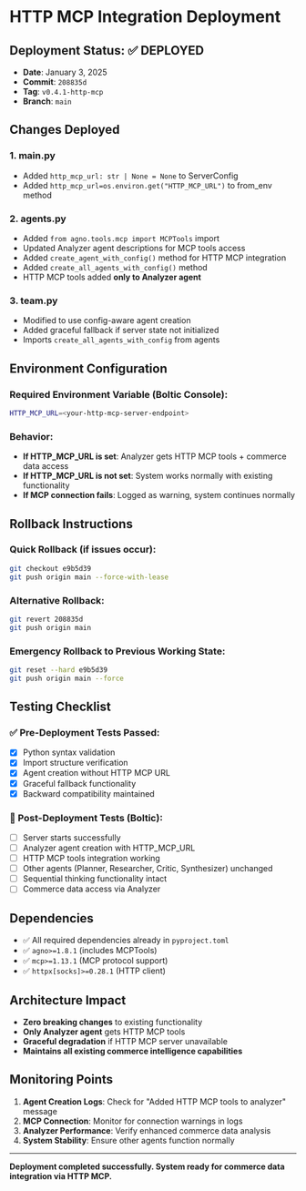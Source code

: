 # HTTP MCP Integration Deployment

## Deployment Status: ✅ DEPLOYED
- **Date**: January 3, 2025
- **Commit**: `208835d` 
- **Tag**: `v0.4.1-http-mcp`
- **Branch**: `main`

## Changes Deployed

### 1. **main.py**
- Added `http_mcp_url: str | None = None` to ServerConfig
- Added `http_mcp_url=os.environ.get("HTTP_MCP_URL")` to from_env method

### 2. **agents.py** 
- Added `from agno.tools.mcp import MCPTools` import
- Updated Analyzer agent descriptions for MCP tools access
- Added `create_agent_with_config()` method for HTTP MCP integration
- Added `create_all_agents_with_config()` method
- HTTP MCP tools added **only to Analyzer agent**

### 3. **team.py**
- Modified to use config-aware agent creation
- Added graceful fallback if server state not initialized
- Imports `create_all_agents_with_config` from agents

## Environment Configuration

### Required Environment Variable (Boltic Console):
```bash
HTTP_MCP_URL=<your-http-mcp-server-endpoint>
```

### Behavior:
- **If HTTP_MCP_URL is set**: Analyzer gets HTTP MCP tools + commerce data access
- **If HTTP_MCP_URL is not set**: System works normally with existing functionality
- **If MCP connection fails**: Logged as warning, system continues normally

## Rollback Instructions

### Quick Rollback (if issues occur):
```bash
git checkout e9b5d39
git push origin main --force-with-lease
```

### Alternative Rollback:
```bash
git revert 208835d
git push origin main
```

### Emergency Rollback to Previous Working State:
```bash
git reset --hard e9b5d39
git push origin main --force
```

## Testing Checklist

### ✅ Pre-Deployment Tests Passed:
- [x] Python syntax validation
- [x] Import structure verification  
- [x] Agent creation without HTTP MCP URL
- [x] Graceful fallback functionality
- [x] Backward compatibility maintained

### 🔄 Post-Deployment Tests (Boltic):
- [ ] Server starts successfully
- [ ] Analyzer agent creation with HTTP_MCP_URL
- [ ] HTTP MCP tools integration working
- [ ] Other agents (Planner, Researcher, Critic, Synthesizer) unchanged
- [ ] Sequential thinking functionality intact
- [ ] Commerce data access via Analyzer

## Dependencies
- ✅ All required dependencies already in `pyproject.toml`
- ✅ `agno>=1.8.1` (includes MCPTools)
- ✅ `mcp>=1.13.1` (MCP protocol support)
- ✅ `httpx[socks]>=0.28.1` (HTTP client)

## Architecture Impact
- **Zero breaking changes** to existing functionality
- **Only Analyzer agent** gets HTTP MCP tools
- **Graceful degradation** if HTTP MCP server unavailable
- **Maintains all existing commerce intelligence capabilities**

## Monitoring Points
1. **Agent Creation Logs**: Check for "Added HTTP MCP tools to analyzer" message
2. **MCP Connection**: Monitor for connection warnings in logs
3. **Analyzer Performance**: Verify enhanced commerce data analysis
4. **System Stability**: Ensure other agents function normally

---
**Deployment completed successfully. System ready for commerce data integration via HTTP MCP.** 